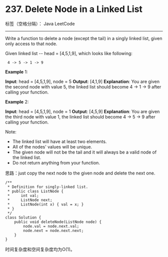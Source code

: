 ﻿# 237. Delete Node in a Linked List

标签（空格分隔）： Java LeetCode

---

Write a function to delete a node (except the tail) in a singly linked list, given only access to that node.

Given linked list -- head = [4,5,1,9], which looks like following:

     4 -> 5 -> 1 -> 9

**Example** 1:

**Input**: head = [4,5,1,9], node = 5
**Output**: [4,1,9]
**Explanation**: You are given the second node with value 5, the linked list
             should become 4 -> 1 -> 9 after calling your function.

**Example** 2:

**Input**: head = [4,5,1,9], node = 1
**Output**: [4,5,9]
**Explanation**: You are given the third node with value 1, the linked list
             should become 4 -> 5 -> 9 after calling your function.
             
Note:

 - The linked list will have at least two elements.
 - All of the nodes' values will be unique.
 - The given node will not be the tail and it will always be a valid node of the linked list.
 - Do not return anything from your function.


思路：just copy the next node to the given node and delete the next one.
```
/**
 * Definition for singly-linked list.
 * public class ListNode {
 *     int val;
 *     ListNode next;
 *     ListNode(int x) { val = x; }
 * }
 */
class Solution {
    public void deleteNode(ListNode node) {
        node.val = node.next.val;
        node.next = node.next.next;
    }
}
```
时间复杂度和空间复杂度均为O(1)。